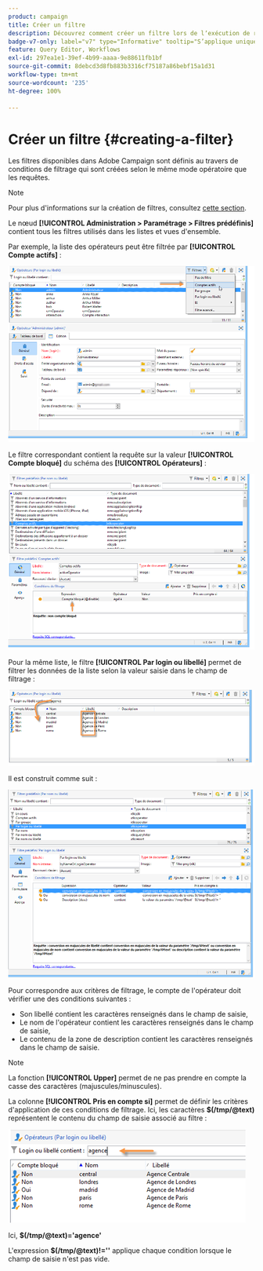 ```yaml
---
product: campaign
title: Créer un filtre
description: Découvrez comment créer un filtre lors de lʼexécution de requêtes
badge-v7-only: label="v7" type="Informative" tooltip="S’applique uniquement à Campaign Classic v7"
feature: Query Editor, Workflows
exl-id: 297ea1e1-39ef-4b99-aaaa-9e88611fb1bf
source-git-commit: 8debcd3d8fb883b3316cf75187a86bebf15a1d31
workflow-type: tm+mt
source-wordcount: '235'
ht-degree: 100%

---
```


# Créer un filtre {#creating-a-filter}



Les filtres disponibles dans Adobe Campaign sont définis au travers de conditions de filtrage qui sont créées selon le même mode opératoire que les requêtes.

>[!NOTE]
>
>Pour plus d&#39;informations sur la création de filtres, consultez [cette section](../../platform/using/filtering-options.md).

Le nœud **[!UICONTROL Administration > Paramétrage > Filtres prédéfinis]** contient tous les filtres utilisés dans les listes et vues d&#39;ensemble.

Par exemple, la liste des opérateurs peut être filtrée par **[!UICONTROL Compte actifs]** :

![](assets/query_editor_filter_sample_1.png)

Le filtre correspondant contient la requête sur la valeur **[!UICONTROL Compte bloqué]** du schéma des **[!UICONTROL Opérateurs]** :

![](assets/query_editor_filter_sample_2.png)

Pour la même liste, le filtre **[!UICONTROL Par login ou libellé]** permet de filtrer les données de la liste selon la valeur saisie dans le champ de filtrage :

![](assets/query_editor_filter_sample_3.png)

Il est construit comme suit :

![](assets/query_editor_filter_sample_4.png)

Pour correspondre aux critères de filtrage, le compte de l&#39;opérateur doit vérifier une des conditions suivantes :

* Son libellé contient les caractères renseignés dans le champ de saisie,
* Le nom de l&#39;opérateur contient les caractères renseignés dans le champ de saisie,
* Le contenu de la zone de description contient les caractères renseignés dans le champ de saisie.

>[!NOTE]
>
>La fonction **[!UICONTROL Upper]** permet de ne pas prendre en compte la casse des caractères (majuscules/minuscules).

La colonne **[!UICONTROL Pris en compte si]** permet de définir les critères d&#39;application de ces conditions de filtrage. Ici, les caractères **$(/tmp/@text)** représentent le contenu du champ de saisie associé au filtre :

![](assets/query_editor_filter_sample_5.png)

Ici, **$(/tmp/@text)=&#39;agence&#39;**

L&#39;expression **$(/tmp/@text)!=&#39;&#39;** applique chaque condition lorsque le champ de saisie n&#39;est pas vide.

